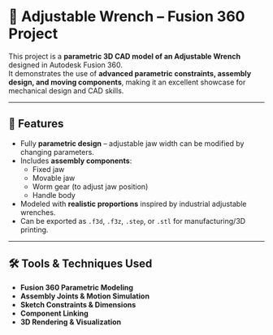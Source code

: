 # 🔧 Adjustable Wrench – Fusion 360 Project  

This project is a **parametric 3D CAD model of an Adjustable Wrench** designed in Autodesk Fusion 360.  
It demonstrates the use of **advanced parametric constraints, assembly design, and moving components**, making it an excellent showcase for mechanical design and CAD skills.  

---

## 📌 Features
- Fully **parametric design** – adjustable jaw width can be modified by changing parameters.  
- Includes **assembly components**:
  - Fixed jaw  
  - Movable jaw  
  - Worm gear (to adjust jaw position)  
  - Handle body  
- Modeled with **realistic proportions** inspired by industrial adjustable wrenches.  
- Can be exported as `.f3d`, `.f3z`, `.step`, or `.stl` for manufacturing/3D printing.  

---

## 🛠️ Tools & Techniques Used
- **Fusion 360 Parametric Modeling**  
- **Assembly Joints & Motion Simulation**  
- **Sketch Constraints & Dimensions**  
- **Component Linking**  
- **3D Rendering & Visualization**  


